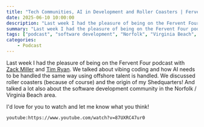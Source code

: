 ```yaml
---
title: "Tech Communities, AI in Development and Roller Coasters | Fervent Four Podcast"
date: 2025-06-10 10:00:00
description: "Last week I had the pleasure of being on the Fervent Four podcast with Zack Miller and Tim Ryan.  We talked about vibing coding and how AI needs to be handled the same way using offshore talent is handled.  We discussed roller coasters (because of course) and the origin of my Shedquarters!  And talked a lot also about the software development community in the Norfolk / Virginia Beach area."
summary: "Last week I had the pleasure of being on the Fervent Four podcast with Zack Miller and Tim Ryan.  We talked about vibing coding and how AI needs to be handled the same way using offshore talent is handled.  We discussed roller coasters (because of course) and the origin of my Shedquarters!  And talked a lot also about the software development community in the Norfolk / Virginia Beach area."
tags: ["podcast", "software development", "Norfolk", "Virginia Beach", "Fervent Four", "Zack Miller", "Tim Ryan", "vibing coding", "AI", "offshore talent", "roller coasters", "Shedquarters"]
categories:
    - Podcast
---
```


Last week I had the pleasure of being on the Fervent Four podcast with [Zack Miller](https://www.linkedin.com/in/zackmillersays/) and [Tim Ryan](https://www.linkedin.com/in/ryantnt/).  We talked about vibing coding and how AI needs to be handled the same way using offshore talent is handled.  We discussed roller coasters (because of course) and the origin of my Shedquarters!  And talked a lot also about the software development community in the Norfolk / Virginia Beach area.

I'd love for you to watch and let me know what you think!

`youtube:https://www.youtube.com/watch?v=87UXRC47ur0`